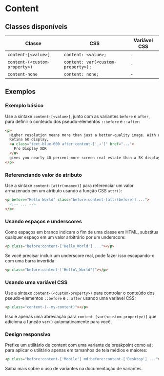 # Content

## Classes disponíveis

| Classe | CSS | Variável CSS |
|--------|-----|--------------|
| `content-[<value>]` | `content: <value>;` | - |
| `content-(<custom-property>)` | `content: var(<custom-property>);` | - |
| `content-none` | `content: none;` | - |

## Exemplos

### Exemplo básico

Use a sintaxe `content-[<value>]`, junto com as variantes `before` e `after`, para definir o conteúdo dos pseudo-elementos `::before` e `::after`:

```html
<p>
  Higher resolution means more than just a better-quality image. With a
  Retina 6K display, 
  <a class="text-blue-600 after:content-['_↗']" href="...">
    Pro Display XDR
  </a> 
  gives you nearly 40 percent more screen real estate than a 5K display.
</p>
```

### Referenciando valor de atributo

Use a sintaxe `content-[attr(<name>)]` para referenciar um valor armazenado em um atributo usando a função CSS `attr()`:

```html
<p before="Hello World" class="before:content-[attr(before)] ...">
  <!-- ... -->
</p>
```

### Usando espaços e underscores

Como espaços em branco indicam o fim de uma classe em HTML, substitua qualquer espaço em um valor arbitrário por um underscore:

```html
<p class="before:content-['Hello_World'] ..."></p>
```

Se você precisar incluir um underscore real, pode fazer isso escapando-o com uma barra invertida:

```html
<p class="before:content-['Hello\_World']"></p>
```

### Usando uma variável CSS

Use a sintaxe `content-(<custom-property>)` para controlar o conteúdo dos pseudo-elementos `::before` e `::after` usando uma variável CSS:

```html
<p class="content-(--my-content)"></p>
```

Isso é apenas uma abreviação para `content-[var(<custom-property>)]` que adiciona a função `var()` automaticamente para você.

### Design responsivo

Prefixe um utilitário de content com uma variante de breakpoint como `md:` para aplicar o utilitário apenas em tamanhos de tela médios e maiores:

```html
<p class="before:content-['Mobile'] md:before:content-['Desktop'] ..."></p>
```

Saiba mais sobre o uso de variantes na documentação de variantes.

